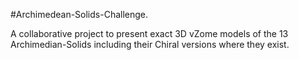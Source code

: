 #Archimedean-Solids-Challenge.

A collaborative project to present exact 3D vZome models of the 13  Archimedian-Solids including their Chiral versions where they exist.
